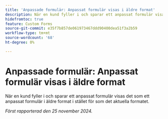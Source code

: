```yaml
---
title: 'Anpassade formulär: Anpassat formulär visas i äldre format'
description: När en kund fyller i och sparar ett anpassat formulär visas det som ett anpassat formulär i äldre format i stället för som det aktuella formatet.
hidefromtoc: true
feature: Custom Forms
source-git-commit: e35f7b857de061973467ddd90400dea51f3a2b59
workflow-type: tm+mt
source-wordcount: '68'
ht-degree: 0%

---
```



# Anpassade formulär: Anpassat formulär visas i äldre format

När en kund fyller i och sparar ett anpassat formulär visas det som ett anpassat formulär i äldre format i stället för som det aktuella formatet.

_Först rapporterad den 25 november 2024._
